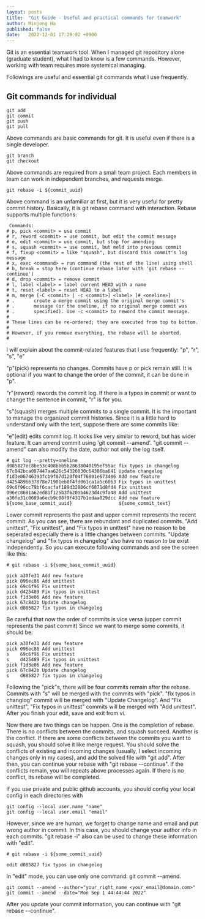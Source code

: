 ```yaml
---
layout: posts
title:  "Git Guide - Useful and practical commands for teamwork"
author: Minjong Ha
published: false
date:   2022-12-01 17:29:02 +0900
---
```


Git is an essential teamwork tool.
When I managed git repository alone (graduate student), what I had to know is a few commands.
However, working with team requires more systemical managing.

Followings are useful and essential git commands what I use frequently.

## Git commands for individual

```
git add 
git commit 
git push
git pull
```

Above commands are basic commands for git.
It is useful even if there is a single developer.

```
git branch
git checkout
```

Above commands are required from a small team project.
Each members in team can work in independent branches, and requests merge.


```
git rebase -i ${commit_uuid}
```

Above command is an unfamiliar at first, but it is very useful for pretty commit history.
Basically, it is git rebase command with interaction.
Rebase supports multiple functions: 

```
 Commands:
# p, pick <commit> = use commit
# r, reword <commit> = use commit, but edit the commit message
# e, edit <commit> = use commit, but stop for amending
# s, squash <commit> = use commit, but meld into previous commit
# f, fixup <commit> = like "squash", but discard this commit's log message
# x, exec <command> = run command (the rest of the line) using shell
# b, break = stop here (continue rebase later with 'git rebase --continue')
# d, drop <commit> = remove commit
# l, label <label> = label current HEAD with a name
# t, reset <label> = reset HEAD to a label
# m, merge [-C <commit> | -c <commit>] <label> [# <oneline>]
# .       create a merge commit using the original merge commit's
# .       message (or the oneline, if no original merge commit was
# .       specified). Use -c <commit> to reword the commit message.
#
# These lines can be re-ordered; they are executed from top to bottom.
#
# However, if you remove everything, the rebase will be aborted.
#
```

I will explain about the commit-related features that I use frequently: "p", "r", "s", "e"

"p"(pick) represents no changes. 
Commits have p or pick remain still.
It is optional if you want to change the order of the commit, it can be done in "p".

"r"(reword) rewords the commit log.
If there is a typos in commit or want to change the sentence in commit, "r" is for you.

"s"(squash) merges multiple commits to a single commit.
It is the important to manage the organized commit histories.
Since it is a little hard to understand only with the text, suppose there are some commits like:

"e"(edit) edits commit log.
It looks like very similar to reword, but has wider feature.
It can amend commit using 'git commit --amend'.
"git commit --amend" can also modify the date, author not only the log itself.


```
# git log --pretty=oneline
d085827ec8be53c408bbb5b28638040195ef55ac fix typos in changelog
67c842bca087447aa626c54326030c64386ba641 Update changelog
f1d3e06746393fcb9f07d120f04f76801e673486 Add new feature
d4254896637878e71901eb8f4fd061ca1a5c6063 Fix typos in unittest
69c6f96cc79bf6cacfaf189d32806cf6871d8fd4 Fix unittest
096ec8681a62ed81f125b3f620ab4623d4c9fa48 Add unittest
a30fe31c0609a6ecb9c08f9f4317b1edaa029dcc Add new feature
${some_base_commit_uuid}                 ${some_commit_text}
```

Lower commit represents the past and upper commit represents the recent commit.
As you can see, there are rebundant and duplicated commits.
"Add unittest", "Fix unittest", and "Fix typos in unittest" have no reason to be seperated especially there is a little changes between commits.
"Update changelog" and "fix typos in changelog" also have no reason to be exist independently.
So you can execute following commands and see the screen like this:

```
# git rebase -i ${some_base_commit_uuid}

pick a30fe31 Add new feature
pick 096ec86 Add unittest
pick 69c6f96 Fix unittest
pick d425489 Fix typos in unittest
pick f1d3e06 Add new feature
pick 67c842b Update changelog
pick d085827 fix typos in changelog
```

Be careful that now the order of commits is vice versa (upper commit represents the past commit)
Since we want to merge some commits, it should be:

```
pick a30fe31 Add new feature
pick 096ec86 Add unittest
s    69c6f96 Fix unittest
s    d425489 Fix typos in unittest
pick f1d3e06 Add new feature
pick 67c842b Update changelog
s    d085827 fix typos in changelog
```

Following the "pick"s, there will be four commits remain after the rebase.
Commits with "s" will be merged with the commits with "pick".
"fix typos in changlog" commit will be merged with "Update Changelog".
And "Fix unittest", "Fix typos in unittest" commits will be merged with "Add unittest".
After you finish your edit, save and exit from vi.

Now there are two things can be happen.
One is the completion of rebase.
There is no conflicts between the commits, and squash succeed.
Another is the conflict.
If there are some conflicts between the commits you want to squash, you should solve it like merge request.
You should solve the conflicts of existing and incoming changes (usually, I select incoming changes only in my cases), and add the solved file with "git add".
After then, you can continue your rebase with "git rebase --continue".
If the conflicts remain, you will repeats above processes again.
If there is no conflict, its rebase will be completed.


If you use private and public github accounts, you should config your local config in each directories with

```
git config --local user.name "name"
git config --local user.email "email"
```

However, since we are human, we forget to change name and email and put wrong author in commit.
In this case, you should change your author info in each commits.
"git rebase -i" also can be used to change these information with "edit".

```
# git rebase -i ${some_commit_uuid}

edit d085827 fix typos in changelog
```

In "edit" mode, you can use only one command: git commit --amend.

```
git commit --amend --author="your_right_name <your_email@domain.com>"
git commit --amend --date="Mon Sep 1 44:44:44 2022"
```

After you update your commit information, you can continue with "git rebase --continue".

